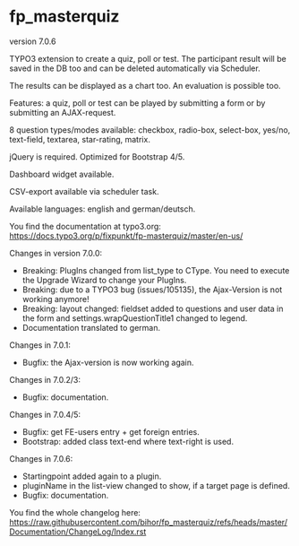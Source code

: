 # fp_masterquiz

version 7.0.6

TYPO3 extension to create a quiz, poll or test. The participant result will be saved in the DB too and can be deleted automatically via Scheduler.

The results can be displayed as a chart too. An evaluation is possible too.

Features: a quiz, poll or test can be played by submitting a form or by submitting an AJAX-request.

8 question types/modes available: checkbox, radio-box, select-box, yes/no, text-field, textarea, star-rating, matrix.

jQuery is required. Optimized for Bootstrap 4/5.

Dashboard widget available.

CSV-export available via scheduler task.

Available languages: english and german/deutsch.

You find the documentation at typo3.org:
https://docs.typo3.org/p/fixpunkt/fp-masterquiz/master/en-us/


Changes in version 7.0.0:
- Breaking: PlugIns changed from list_type to CType. You need to execute the Upgrade Wizard to change your PlugIns.
- Breaking: due to a TYPO3 bug (issues/105135), the Ajax-Version is not working anymore!
- Breaking: layout changed: fieldset added to questions and user data in the form and settings.wrapQuestionTitle1 changed to legend.
- Documentation translated to german.

Changes in 7.0.1:
- Bugfix: the Ajax-version is now working again.

Changes in 7.0.2/3:
- Bugfix: documentation.

Changes in 7.0.4/5:
- Bugfix: get FE-users entry + get foreign entries.
- Bootstrap: added class text-end where text-right is used.

Changes in 7.0.6:
- Startingpoint added again to a plugin.
- pluginName in the list-view changed to show, if a target page is defined.
- Bugfix: documentation.

You find the whole changelog here:
https://raw.githubusercontent.com/bihor/fp_masterquiz/refs/heads/master/Documentation/ChangeLog/Index.rst
